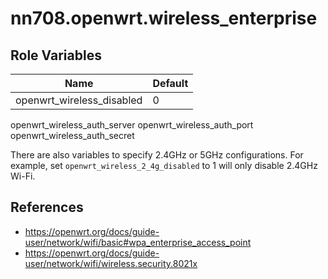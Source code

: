 # nn708.openwrt.wireless_enterprise

## Role Variables

Name | Default
--- | ---
openwrt_wireless_disabled | 0
openwrt_wireless_auth_server
openwrt_wireless_auth_port
openwrt_wireless_auth_secret

There are also variables to specify 2.4GHz or 5GHz configurations. For example, set `openwrt_wireless_2_4g_disabled` to 1 will only disable 2.4GHz Wi-Fi.

## References

+ https://openwrt.org/docs/guide-user/network/wifi/basic#wpa_enterprise_access_point
+ https://openwrt.org/docs/guide-user/network/wifi/wireless.security.8021x